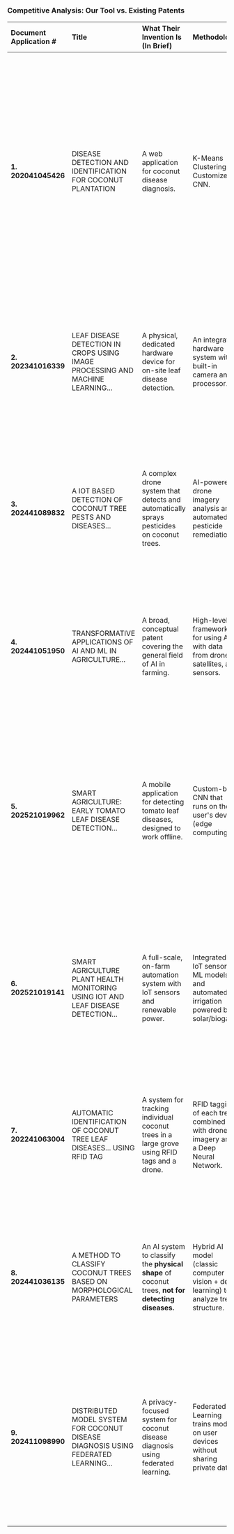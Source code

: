### **Competitive Analysis: Our Tool vs. Existing Patents**

| Document Application # | Title | What Their Invention Is (In Brief) | Methodology | Plant(s) Targeted | How 'Our Tool' is Different & Potentially Better |
| :--- | :--- | :--- | :--- | :--- | :--- |
| **1. 202041045426** | DISEASE DETECTION AND IDENTIFICATION FOR COCONUT PLANTATION | A web application for coconut disease diagnosis. | K-Means Clustering + Customized CNN. | Coconut | **1. Superior Plant Versatility:** Our tool supports **five key plants** (Coconut, Rubber, Black Gram, Turmeric, Eggplant), providing a comprehensive solution for diverse farming needs. Their tool is limited to only coconut.<br>**2. Proven, High Performance:** We offer quantifiable, high accuracy (e.g., **99.3% for Coconut**) and a rapid prediction time of **1.5-2.5 seconds**. Their patent lacks specific metrics, making our claims of performance stronger.<br>**3. User Experience:** Our tool is designed for seamless end-user interaction with no training required, similar to theirs, but with a much broader scope. |
| **2. 202341016339** | LEAF DISEASE DETECTION IN CROPS USING IMAGE PROCESSING AND MACHINE LEARNING... | A physical, dedicated hardware device for on-site leaf disease detection. | An integrated hardware system with a built-in camera and processor. | General "Crops" | **1. Software-Based Accessibility:** Our tool is software that runs on common devices (smartphones/computers), making it infinitely more accessible and cost-effective than their system, which requires purchasing specialized, proprietary hardware.<br>**2. No Hardware Dependency:** Farmers can use their existing phones, eliminating any barrier to adoption. |
| **3. 202441089832** | A IOT BASED DETECTION OF COCONUT TREE PESTS AND DISEASES... | A complex drone system that detects and automatically sprays pesticides on coconut trees. | AI-powered drone imagery analysis and automated pesticide remediation. | Coconut | **1. A Diagnostic Tool for All Farmers:** Theirs is an expensive, industrial drone system. Our tool is a low-cost, diagnostic platform accessible to any farmer with a phone, designed for proactive monitoring rather than automated remediation.<br>**2. Multi-Crop Value:** Our tool's support for five different crops makes it a far more versatile agricultural asset compared to their single-plant, high-cost system. |
| **4. 202441051950** | TRANSFORMATIVE APPLICATIONS OF AI AND ML IN AGRICULTURE... | A broad, conceptual patent covering the general field of AI in farming. | High-level framework for using AI with data from drones, satellites, and sensors. | General "Crops" and "Livestock" | **1. A Tangible Product vs. a Concept:** Their patent describes a theoretical field. Our invention is a specific, functional tool with proven performance (**up to 99.3% accuracy**) that solves an immediate problem for five distinct crops.<br>**2. Ready for Deployment:** Our tool is a practical, ready-to-use solution, not a high-level idea. |
| **5. 202521019962** | SMART AGRICULTURE: EARLY TOMATO LEAF DISEASE DETECTION... | A mobile application for detecting tomato leaf diseases, designed to work offline. | Custom-built CNN that runs on the user's device (edge computing). | Tomato | **1. Unmatched Versatility:** This is a key differentiator. Their tool is highly specialized for one plant (tomato). Our tool is a powerful, multi-plant platform serving **five different agricultural sectors**.<br>**2. Centralized Backend Power:** Theirs runs on-device, which can drain battery and limit model complexity. Our backend approach means the user's device performance is unaffected, and we can deploy more powerful models without user-side updates. Our prediction time of **1.5-2.5 seconds** is highly competitive. |
| **6. 202521019141** | SMART AGRICULTURE PLANT HEALTH MONITORING USING IOT AND LEAF DISEASE DETECTION... | A full-scale, on-farm automation system with IoT sensors and renewable power. | Integrated IoT sensors, ML models, and automated irrigation powered by solar/biogas. | General "Plants" | **1. Simplicity and Zero Infrastructure Cost:** Their system requires a massive capital investment in sensors, power systems, and installation. Our tool requires **zero infrastructure**—just a phone the farmer already owns.<br>**2. Focus and Precision:** We focus on providing best-in-class disease diagnosis, while they offer a complex, integrated system where diagnosis is just one part. |
| **7. 202241063004** | AUTOMATIC IDENTIFICATION OF COCONUT TREE LEAF DISEASES... USING RFID TAG | A system for tracking individual coconut trees in a large grove using RFID tags and a drone. | RFID tagging of each tree combined with drone imagery and a Deep Neural Network. | Coconut | **1. No Cumbersome Hardware:** Our tool eliminates the need for the expensive and time-consuming process of buying and physically attaching RFID tags to every tree, and it does not require a drone.<br>**2. Practical for All Crop Types:** Our upload-and-predict method is practical for row crops like black gram and eggplant, where individual tagging is impossible. |
| **8. 202441036135** | A METHOD TO CLASSIFY COCONUT TREES BASED ON MORPHOLOGICAL PARAMETERS | An AI system to classify the **physical shape** of coconut trees, **not for detecting diseases.** | Hybrid AI model (classic computer vision + deep learning) to analyze tree structure. | Coconut | **1. Solves a More Critical Problem:** Their tool is for a niche structural analysis. Our tool addresses the universal, high-priority problem of **disease management**, which directly impacts crop yield and farmer income.<br>**2. Immediate Actionable Insights:** Our tool provides recommendations (fertilizer, pesticide, expert consultation) that a farmer can act on immediately to save their crops. |
| **9. 202411098990** | DISTRIBUTED MODEL SYSTEM FOR COCONUT DISEASE DIAGNOSIS USING FEDERATED LEARNING... | A privacy-focused system for coconut disease diagnosis using federated learning. | Federated Learning trains models on user devices without sharing private data. | Coconut | **1. Superior Utility and Versatility:** While their methodology is novel for privacy, our tool's support for **five diverse plants** offers far greater practical value to the agricultural community. A farmer growing multiple crops can use one tool for all their needs.<br>**2. Centralized Reliability:** Our backend-based system ensures consistent performance and allows for rapid updates and improvements to the models without relying on the end-user's device for training. |
